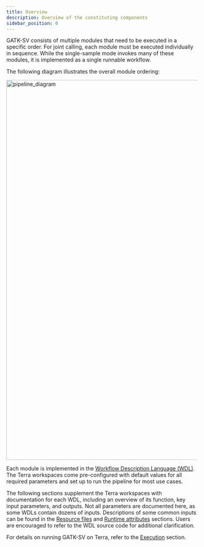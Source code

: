 ```yaml
---
title: Overview
description: Overview of the constituting components
sidebar_position: 0
---
```


GATK-SV consists of multiple modules that need to be executed in a specific order. For joint calling,
each module must be executed individually in sequence. While the single-sample mode invokes many of these modules, it is 
implemented as a single runnable workflow.

The following diagram illustrates the overall module ordering:

<img alt="pipeline_diagram" title="Pipeline diagram" src="https://media.githubusercontent.com/media/broadinstitute/gatk-sv/0d4d44516bbd565e40e4b5b59ffef51e0b8c3c94/terra_pipeline_diagram.jpg" width="1000" />

Each module is implemented in the [Workflow Description Language (WDL)](https://openwdl.org). The Terra workspaces come 
pre-configured with default values for all required parameters and set up to run the pipeline for most use cases. 

The following sections supplement the Terra workspaces with documentation for each WDL, including an overview of its 
function, key input parameters, and outputs. Not all parameters are documented here, as some WDLs contain dozens of 
inputs. Descriptions of some common inputs can be found in the [Resource files](/docs/resources) and 
[Runtime attributes](/docs/runtime_attr) sections. Users are encouraged to refer to the WDL source code for additional 
clarification.

For details on running GATK-SV on Terra, refer to the [Execution](/docs/execution/joint#instructions) section.
